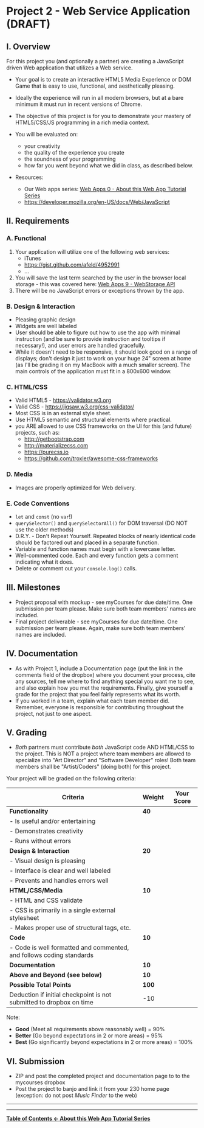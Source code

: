 # Project 2 - Web Service Application (DRAFT)

## I. Overview

For this project you (and optionally a partner) are creating a JavaScript driven Web application that utilizes a Web service.
- Your goal is to create an interactive HTML5 Media Experience or DOM Game that is easy to use, functional, and aesthetically pleasing.

- Ideally the experience will run in all modern browsers, but at a bare minimum it must run in recent versions of Chrome.

- The objective of this project is for you to demonstrate your mastery of HTML5/CSS/JS programming in a rich media context. 

- You will be evaluated on:
    - your creativity
    - the quality of the experience you create
    - the soundness of your programming
    - how far you went beyond what we did in class, as described below.
    
- Resources:
    - Our Web apps series: [Web Apps 0 - About this Web App Tutorial Series](https://github.com/tonethar/IGME-230-Master/blob/master/notes/web-apps-0.md)
    - https://developer.mozilla.org/en-US/docs/Web/JavaScript

## II. Requirements

### A. Functional
1. Your application will utilize one of the following web services:
    - iTunes
    - https://gist.github.com/afeld/4952991
    - ...
2. You will save the last term searched by the user in the browser local storage - this was covered here: [Web Apps 9 - WebStorage API](https://github.com/tonethar/IGME-230-Master/blob/master/notes/web-apps-9.md)
3. There will be no JavaScript errors or exceptions thrown by the app.

### B. Design & Interaction
- Pleasing graphic design
- Widgets are well labeled
- User should be able to figure out how to use the app with minimal instruction (and be sure to provide instruction and tooltips if necessary!), and user errors are handled gracefully.
- While it doesn't need to be responsive, it should look good on a range of displays; don't design it just to work on your huge 24" screen at home (as I'll be grading it on my MacBook with a much smaller screen). The main controls of the application must fit in a 800x600 window.

### C. HTML/CSS
- Valid HTML5 - https://validator.w3.org
- Valid CSS - https://jigsaw.w3.org/css-validator/
- Most CSS is in an external style sheet.
- Use HTML5 semantic and structural elements where practical.
- you ARE allowed to use CSS frameworks on the UI for this (and future) projects, such as:
    - http://getbootstrap.com
    - http://materializecss.com
    - https://purecss.io
    - https://github.com/troxler/awesome-css-frameworks

### D. Media
- Images are properly optimized for Web delivery.

### E. Code Conventions
- `let` and `const` (no `var`!)
- `querySelector()` and `querySelectorAll()` for DOM traversal (DO NOT use the older methods)
- D.R.Y. - Don't Repeat Yourself. Repeated blocks of nearly identical code should be factored out and placed in a separate function.
- Variable and function names must begin with a lowercase letter.
- Well-commented code. Each and every function gets a comment indicating what it does.
- Delete or comment out your `console.log()` calls.

## III. Milestones
- Project proposal with mockup - see myCourses for due date/time. One submission per team please. Make sure both team members' names are included.
- Final project deliverable - see myCourses for due date/time. One submission per team please. Again, make sure both team members' names are included.

## IV. Documentation
- As with Project 1, include a Documentation page (put the link in the comments field of the dropbox) where you document your process, cite any sources, tell me where to find anything special you want me to see, and also explain how you met the requirements. Finally, give yourself a grade for the project that you feel fairly represents what its worth.
- If you worked in a team, explain what each team member did. Remember, everyone is responsible for contributing throughout the project, not just to one aspect.

## V. Grading
- *Both* partners must contribute *both* JavaScript code AND HTML/CSS to the project. This is NOT a project where team members are allowed to specialize into "Art Director" and "Software Developer" roles! Both team members shall be "Artist/Coders" (doing both) for this project.

Your project will be graded on the following criteria:

| Criteria | Weight | Your Score |
| -------- | ------ | ---------- |
| **Functionality** | **40** | |
|  - Is useful and/or entertaining | |
|  - Demonstrates creativity | |
|  - Runs without errors | |
| **Design & Interaction** | **20** | |
|  - Visual design is pleasing | |
|  - Interface is clear and well labeled | |
|  - Prevents and handles errors well | |
| **HTML/CSS/Media**  | **10** | |
|  - HTML and CSS validate | |
|  - CSS is primarily in a single external stylesheet | |
|  - Makes proper use of structural tags, etc. | |
| **Code**  | **10** | |
|  - Code is well formatted and commented, and follows coding standards | |
| **Documentation** | **10** | |
| **Above and Beyond (see below)** | **10** | |
| **Possible Total Points** | **100** | |
| Deduction if initial checkpoint is not submitted to dropbox on time | -10 | |

Note:
- **Good** (Meet all requirements above reasonably well) = 90%
- **Better** (Go beyond expectations in 2 or more areas) = 95%
- **Best** (Go significantly beyond expectations in 2 or more areas) = 100%

## VI. Submission
- ZIP and post the completed project and documentation page to to the mycourses dropbox
- Post the project to banjo and link it from your 230 home page (exception: do not post *Music Finder* to the web)

<hr><hr>

**[Table of Contents <- About this Web App Tutorial Series](../notes/web-apps-0.md)**
